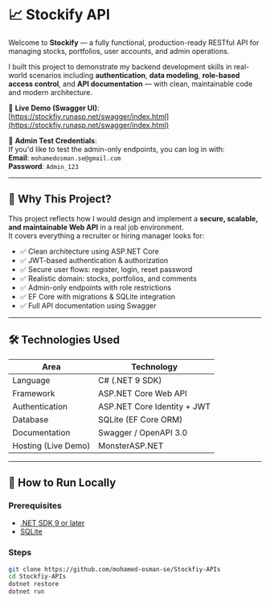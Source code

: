 # 📈 Stockify API

Welcome to **Stockify** — a fully functional, production-ready RESTful API for managing stocks, portfolios, user accounts, and admin operations.

I built this project to demonstrate my backend development skills in real-world scenarios including **authentication**, **data modeling**, **role-based access control**, and **API documentation** — with clean, maintainable code and modern architecture.

🔗 **Live Demo (Swagger UI)**:  
[https://stockfiy.runasp.net/swagger/index.html](https://stockfiy.runasp.net/swagger/index.html)

🧪 **Admin Test Credentials**:  
If you'd like to test the admin-only endpoints, you can log in with:  
**Email**: `mohamedosman.se@gmail.com`  
**Password**: `Admin_123`

---

## 🧠 Why This Project?

This project reflects how I would design and implement a **secure, scalable, and maintainable Web API** in a real job environment.  
It covers everything a recruiter or hiring manager looks for:

- ✅ Clean architecture using ASP.NET Core
- ✅ JWT-based authentication & authorization
- ✅ Secure user flows: register, login, reset password
- ✅ Realistic domain: stocks, portfolios, and comments
- ✅ Admin-only endpoints with role restrictions
- ✅ EF Core with migrations & SQLite integration
- ✅ Full API documentation using Swagger

---

## 🛠️ Technologies Used

| Area               | Technology                          |
|--------------------|--------------------------------------|
| Language           | C# (.NET 9 SDK)                     |
| Framework          | ASP.NET Core Web API                |
| Authentication     | ASP.NET Core Identity + JWT         |
| Database           | SQLite (EF Core ORM)                |
| Documentation      | Swagger / OpenAPI 3.0               |
| Hosting (Live Demo) | MonsterASP.NET                     |

---

## 🚀 How to Run Locally

### Prerequisites

- [.NET SDK 9 or later](https://dotnet.microsoft.com/)
- [SQLite](https://www.sqlite.org/index.html)

### Steps

```bash
git clone https://github.com/mohamed-osman-se/Stockfiy-APIs
cd Stockfiy-APIs
dotnet restore
dotnet run
